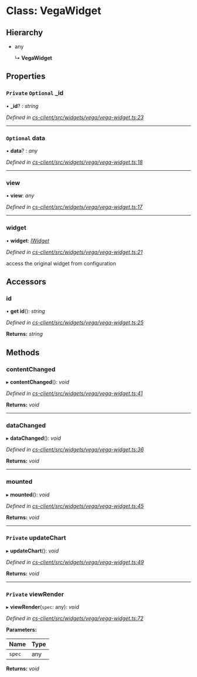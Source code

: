 # Class: VegaWidget

## Hierarchy

* any

  ↳ **VegaWidget**

## Properties

### `Private` `Optional` _id

• **_id**? : *string*

*Defined in [cs-client/src/widgets/vega/vega-widget.ts:23](https://github.com/RichardHovenkamp/csnext/blob/0e0b9b29/packages/cs-client/src/widgets/vega/vega-widget.ts#L23)*

___

### `Optional` data

• **data**? : *any*

*Defined in [cs-client/src/widgets/vega/vega-widget.ts:18](https://github.com/RichardHovenkamp/csnext/blob/0e0b9b29/packages/cs-client/src/widgets/vega/vega-widget.ts#L18)*

___

###  view

• **view**: *any*

*Defined in [cs-client/src/widgets/vega/vega-widget.ts:17](https://github.com/RichardHovenkamp/csnext/blob/0e0b9b29/packages/cs-client/src/widgets/vega/vega-widget.ts#L17)*

___

###  widget

• **widget**: *[IWidget](../interfaces/_cs_core_src_widget_widget_.iwidget.md)*

*Defined in [cs-client/src/widgets/vega/vega-widget.ts:21](https://github.com/RichardHovenkamp/csnext/blob/0e0b9b29/packages/cs-client/src/widgets/vega/vega-widget.ts#L21)*

access the original widget from configuration

## Accessors

###  id

• **get id**(): *string*

*Defined in [cs-client/src/widgets/vega/vega-widget.ts:25](https://github.com/RichardHovenkamp/csnext/blob/0e0b9b29/packages/cs-client/src/widgets/vega/vega-widget.ts#L25)*

**Returns:** *string*

## Methods

###  contentChanged

▸ **contentChanged**(): *void*

*Defined in [cs-client/src/widgets/vega/vega-widget.ts:41](https://github.com/RichardHovenkamp/csnext/blob/0e0b9b29/packages/cs-client/src/widgets/vega/vega-widget.ts#L41)*

**Returns:** *void*

___

###  dataChanged

▸ **dataChanged**(): *void*

*Defined in [cs-client/src/widgets/vega/vega-widget.ts:36](https://github.com/RichardHovenkamp/csnext/blob/0e0b9b29/packages/cs-client/src/widgets/vega/vega-widget.ts#L36)*

**Returns:** *void*

___

###  mounted

▸ **mounted**(): *void*

*Defined in [cs-client/src/widgets/vega/vega-widget.ts:45](https://github.com/RichardHovenkamp/csnext/blob/0e0b9b29/packages/cs-client/src/widgets/vega/vega-widget.ts#L45)*

**Returns:** *void*

___

### `Private` updateChart

▸ **updateChart**(): *void*

*Defined in [cs-client/src/widgets/vega/vega-widget.ts:49](https://github.com/RichardHovenkamp/csnext/blob/0e0b9b29/packages/cs-client/src/widgets/vega/vega-widget.ts#L49)*

**Returns:** *void*

___

### `Private` viewRender

▸ **viewRender**(`spec`: any): *void*

*Defined in [cs-client/src/widgets/vega/vega-widget.ts:72](https://github.com/RichardHovenkamp/csnext/blob/0e0b9b29/packages/cs-client/src/widgets/vega/vega-widget.ts#L72)*

**Parameters:**

Name | Type |
------ | ------ |
`spec` | any |

**Returns:** *void*
